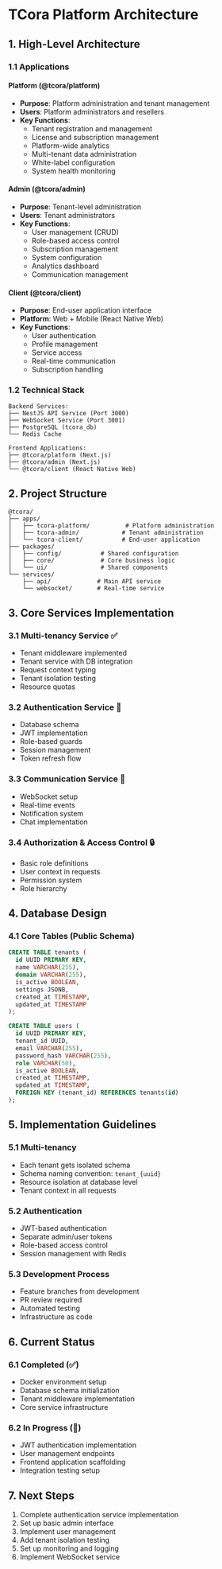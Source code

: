 # TCora Platform Architecture

## 1. High-Level Architecture

### 1.1 Applications

#### Platform (@tcora/platform)
- **Purpose**: Platform administration and tenant management
- **Users**: Platform administrators and resellers
- **Key Functions**:
  - Tenant registration and management
  - License and subscription management
  - Platform-wide analytics
  - Multi-tenant data administration
  - White-label configuration
  - System health monitoring

#### Admin (@tcora/admin)
- **Purpose**: Tenant-level administration
- **Users**: Tenant administrators
- **Key Functions**:
  - User management (CRUD)
  - Role-based access control
  - Subscription management
  - System configuration
  - Analytics dashboard
  - Communication management

#### Client (@tcora/client)
- **Purpose**: End-user application interface
- **Platform**: Web + Mobile (React Native Web)
- **Key Functions**:
  - User authentication
  - Profile management
  - Service access
  - Real-time communication
  - Subscription handling

### 1.2 Technical Stack

```
Backend Services:
├── NestJS API Service (Port 3000)
├── WebSocket Service (Port 3001)
├── PostgreSQL (tcora_db)
└── Redis Cache

Frontend Applications:
├── @tcora/platform (Next.js)
├── @tcora/admin (Next.js)
└── @tcora/client (React Native Web)
```

## 2. Project Structure

```
@tcora/
├── apps/
│   ├── tcora-platform/          # Platform administration
│   ├── tcora-admin/            # Tenant administration
│   └── tcora-client/           # End-user application
├── packages/
│   ├── config/           # Shared configuration
│   ├── core/             # Core business logic
│   └── ui/               # Shared components
└── services/
    ├── api/             # Main API service
    └── websocket/       # Real-time service
```

## 3. Core Services Implementation

### 3.1 Multi-tenancy Service ✅
- Tenant middleware implemented
- Tenant service with DB integration
- Request context typing
- Tenant isolation testing
- Resource quotas

### 3.2 Authentication Service 🔄
- Database schema
- JWT implementation
- Role-based guards
- Session management
- Token refresh flow

### 3.3 Communication Service 📝
- WebSocket setup
- Real-time events
- Notification system
- Chat implementation

### 3.4 Authorization & Access Control 🔒
- Basic role definitions
- User context in requests
- Permission system
- Role hierarchy

## 4. Database Design

### 4.1 Core Tables (Public Schema)
```sql
CREATE TABLE tenants (
  id UUID PRIMARY KEY,
  name VARCHAR(255),
  domain VARCHAR(255),
  is_active BOOLEAN,
  settings JSONB,
  created_at TIMESTAMP,
  updated_at TIMESTAMP
);

CREATE TABLE users (
  id UUID PRIMARY KEY,
  tenant_id UUID,
  email VARCHAR(255),
  password_hash VARCHAR(255),
  role VARCHAR(50),
  is_active BOOLEAN,
  created_at TIMESTAMP,
  updated_at TIMESTAMP,
  FOREIGN KEY (tenant_id) REFERENCES tenants(id)
);
```

## 5. Implementation Guidelines

### 5.1 Multi-tenancy
- Each tenant gets isolated schema
- Schema naming convention: `tenant_{uuid}`
- Resource isolation at database level
- Tenant context in all requests

### 5.2 Authentication
- JWT-based authentication
- Separate admin/user tokens
- Role-based access control
- Session management with Redis

### 5.3 Development Process
- Feature branches from development
- PR review required
- Automated testing
- Infrastructure as code

## 6. Current Status

### 6.1 Completed (✅)
- Docker environment setup
- Database schema initialization
- Tenant middleware implementation
- Core service infrastructure

### 6.2 In Progress (🔄)
- JWT authentication implementation
- User management endpoints
- Frontend application scaffolding
- Integration testing setup

## 7. Next Steps

1. Complete authentication service implementation
2. Set up basic admin interface
3. Implement user management
4. Add tenant isolation testing
5. Set up monitoring and logging
6. Implement WebSocket service